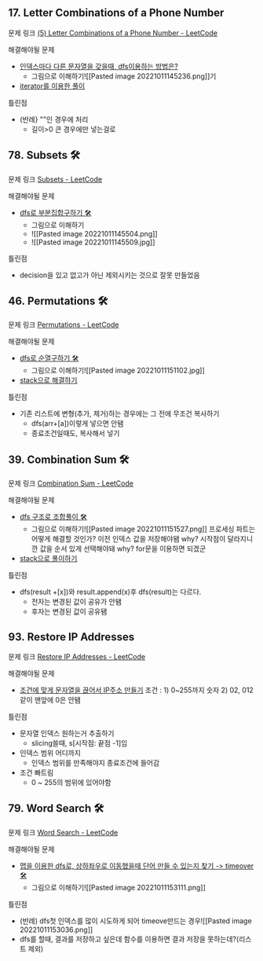 ## 17. Letter Combinations of a Phone Number
문제 링크   [(5) Letter Combinations of a Phone Number - LeetCode](https://leetcode.com/problems/letter-combinations-of-a-phone-number/)

해결해야될 문제
- [인덱스마다 다른 문자열을 갖을때, dfs이용하는 방법은?](https://leetcode.com/problems/letter-combinations-of-a-phone-number/submissions/813265912/)
	- 그림으로 이해하기![[Pasted image 20221011145236.png]]기
- [iterator를 이용한 풀이](https://leetcode.com/problems/letter-combinations-of-a-phone-number/submissions/743435840/)

틀린점
- (반례} ""인 경우에 처리  
    -   길이>0 큰 경우에만 넣는걸로

## 78. Subsets 🛠
문제 링크   [Subsets - LeetCode](https://leetcode.com/problems/subsets/)

해결해야될 문제
- [dfs로 부분집합구하기 🛠](https://leetcode.com/problems/subsets/submissions/813270232/)
	- 그림으로 이해하기
	- ![[Pasted image 20221011145504.png]]
	- ![[Pasted image 20221011145509.jpg]]

틀린점
-  decision을 있고 없고가 아닌 제외시키는 것으로 잘못 만들었음
## 46. Permutations 🛠
문제 링크   [Permutations - LeetCode](https://leetcode.com/problems/permutations/)

해결해야될 문제
- [dfs로 순열구하기 🛠](https://leetcode.com/problems/permutations/submissions/813276050/)
	- 그림으로 이해하기![[Pasted image 20221011151102.jpg]]
- [stack으로 해결하기](https://leetcode.com/problems/permutations/submissions/743447300/)

틀린점
- 기존 리스트에 변형(추가, 제거)하는 경우에는 그 전에 무조건 복사하기
	- dfs(arr+[a])이렇게 넣으면 안됌
	- 종료조건일때도, 복사해서 넣기
## 39. Combination Sum 🛠
문제 링크   [Combination Sum - LeetCode](https://leetcode.com/problems/combination-sum/submissions/)

해결해야될 문제
- [dfs 구조로 조합풀이 🛠](https://leetcode.com/problems/combination-sum/submissions/813281581/)
	- 그림으로 이해하기![[Pasted image 20221011151527.png]]
	프로세싱 파트는 어떻게 해결할 것인가? 
	이전 인덱스 값을 저장해야됌 
	why? 시작점이 달라지니깐 값을 순서 있게 선택해야돼 why? for문을 이용하면 되겠군
- [stack으로 풀이하기](https://leetcode.com/problems/combination-sum/submissions/549712550/)

틀린점
-   dfs(result +[x])와 result.append(x)후 dfs(result)는 다르다.  
    -   전자는 변경된 값이 공유가 안됌  
    -   후자는 변경된 값이 공유됌

## 93. Restore IP Addresses
문제 링크   [Restore IP Addresses - LeetCode](https://leetcode.com/problems/restore-ip-addresses/)

해결해야될 문제
- [조건에 맞게 문자열을 끊어서 IP주소 만들기](https://leetcode.com/problems/restore-ip-addresses/submissions/813292220/)
   조건 : 1)  0~255까지 숫자   2) 02, 012같이 맨앞에 0은 안됌 

틀린점
- 문자열 인덱스 원하는거 추출하기  
	- slicing쓸때, s[시작점: 끝점 -1]임
- 인덱스 범위 어디까지  
	- 인덱스 범위를 만족해야지 종료조건에 들어감
- 조건 빠트림
	- 0 ~ 255의 범위에 있어야함
## 79. Word Search 🛠
문제 링크   [Word Search - LeetCode](https://leetcode.com/problems/word-search/)

해결해야될 문제
- [맵을 이용한 dfs로, 상하좌우로 이동했을때 단어 만들 수 있는지 찾기 -> timeover 🛠](https://leetcode.com/problems/word-search/submissions/813322440/)
	- 그림으로 이해하기![[Pasted image 20221011153111.png]]

틀린점
- (반례) dfs첫 인덱스를 많이 시도하게 되어 timeove만드는 경우![[Pasted image 20221011153036.png]]
- dfs를 할때, 결과를 저장하고 싶은데 함수를 이용하면 결과 저장을 못하는데?(리스트 제외)